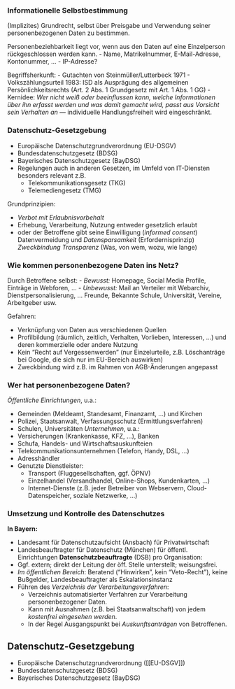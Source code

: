 
### Informationelle Selbstbestimmung
(Implizites) Grundrecht, selbst über Preisgabe und Verwendung seiner personenbezogenen Daten zu bestimmen. 

Personenbeziehbarkeit liegt vor, wenn aus den Daten auf eine Einzelperson rückgeschlossen werden kann.
	- Name, Matrikelnummer, E-Mail-Adresse, Kontonummer, … 
	- IP-Adresse? 

Begriffsherkunft: 
	- Gutachten von Steinmüller/Lutterbeck 1971
	- Volkszählungsurteil 1983: ISD als Ausprägung des allgemeinen Persönlichkeitsrechts (Art. 2 Abs. 1 Grundgesetz mit Art. 1 Abs. 1 GG) 
	- Kernidee: *Wer nicht weiß oder beeinflussen kann, welche Informationen über ihn erfasst werden und was damit gemacht wird, passt aus Vorsicht sein Verhalten an* — individuelle Handlungsfreiheit wird eingeschränkt.

### Datenschutz-Gesetzgebung
- Europäische Datenschutzgrundverordnung (EU-DSGV) 
- Bundesdatenschutzgesetz (BDSG) 
- Bayerisches Datenschutzgesetz (BayDSG) 
- Regelungen auch in anderen Gesetzen, im Umfeld von IT-Diensten besonders relevant z.B. 
	- Telekommunikationsgesetz (TKG) 
	- Telemediengesetz (TMG) 

 Grundprinzipien: 
 - *Verbot mit Erlaubnisvorbehalt* 
 - Erhebung, Verarbeitung, Nutzung entweder gesetzlich erlaubt 
 - oder der Betroffene gibt seine Einwilligung (*informed consent*) 
 Datenvermeidung und *Datensparsamkeit* (Erfordernisprinzip) 
 *Zweckbindung* 
 *Transparenz* (Was, von wem, wozu, wie lange)

### Wie kommen personenbezogene Daten ins Netz?
Durch Betroffene selbst:
	- *Bewusst:* Homepage, Social Media Profile, Einträge in Webforen, … 
	- *Unbewusst:* Mail an Verteiler mit Webarchiv, Dienstpersonalisierung, … 
Freunde, Bekannte 
Schule, Universität, Vereine, Arbeitgeber usw. 

Gefahren: 
- Verknüpfung von Daten aus verschiedenen Quellen 
- Profilbildung (räumlich, zeitlich, Verhalten, Vorlieben, Interessen, …) und deren kommerzielle oder andere Nutzung 
- Kein “Recht auf Vergessenwerden” (nur Einzelurteile, z.B. Löschanträge bei Google, die sich nur im EU-Bereich auswirken) 
- Zweckbindung wird z.B. im Rahmen von AGB-Änderungen angepasst

### Wer hat personenbezogene Daten? 
*Öffentliche Einrichtungen*, u.a.: 
- Gemeinden (Meldeamt, Standesamt, Finanzamt, …) und Kirchen 
- Polizei, Staatsanwalt, Verfassungsschutz (Ermittlungsverfahren) 
- Schulen, Universitäten 
*Unternehmen*, u.a.: 
- Versicherungen (Krankenkasse, KFZ, …), Banken 
- Schufa, Handels- und Wirtschaftsauskunfteien 
- Telekommunikationsunternehmen (Telefon, Handy, DSL, …)
- Adresshändler 
- Genutzte Dienstleister: 
	- Transport (Fluggesellschaften, ggf. ÖPNV)
	- Einzelhandel (Versandhandel, Online-Shops, Kundenkarten, …) 
	- Internet-Dienste (z.B. jeder Betreiber von Webservern, Cloud-Datenspeicher, soziale Netzwerke, …)

### Umsetzung und Kontrolle des Datenschutzes 
**In Bayern:**
- Landesamt für Datenschutzaufsicht (Ansbach) für Privatwirtschaft 
- Landesbeauftragter für Datenschutz (München) für öffentl. Einrichtungen 
**Datenschutzbeauftragte** (DSB) pro Organisation: 
- Ggf. extern; direkt der Leitung der öff. Stelle unterstellt; weisungsfrei.
- *Im öffentlichen Bereich*: Beratend (“Hinwirken”, kein “Veto-Recht”), keine Bußgelder, Landesbeauftragter als Eskalationsinstanz 
- Führen des *Verzeichnis der Verarbeitungsverfahren*: 
	- Verzeichnis automatisierter Verfahren zur Verarbeitung personenbezogener Daten. 
	- Kann mit Ausnahmen (z.B. bei Staatsanwaltschaft) von jedem *kostenfrei eingesehen werden*. 
	- In der Regel Ausgangspunkt bei *Auskunftsanträgen* von Betroffenen.

## Datenschutz-Gesetzgebung 

- Europäische Datenschutzgrundverordnung ([[EU-DSGV]]) 
- Bundesdatenschutzgesetz (BDSG) 
- Bayerisches Datenschutzgesetz (BayDSG)